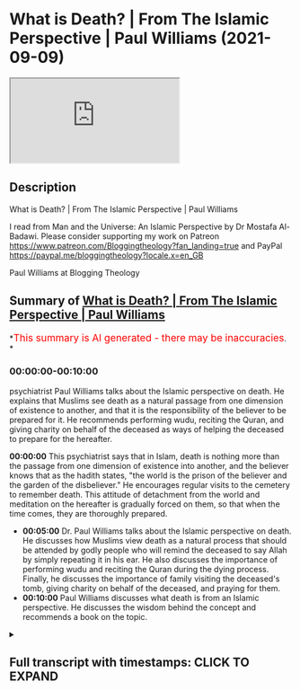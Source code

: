 # What is Death? | From The Islamic Perspective | Paul Williams (2021-09-09)

<iframe loading='lazy' allow='autoplay' src='https://www.youtube.com/embed/5ReVKmGz-LE'></iframe>

## Description

What is Death? | From The Islamic Perspective | Paul Williams

I read from Man and the Universe: An Islamic Perspective by Dr Mostafa Al-Badawi.
Please consider supporting my work on Patreon <https://www.patreon.com/Bloggingtheology?fan_landing=true>
and PayPal <https://paypal.me/bloggingtheology?locale.x=en_GB>

Paul Williams at Blogging Theology

## Summary of [What is Death? | From The Islamic Perspective | Paul Williams](https://www.youtube.com/watch?v=5ReVKmGz-LE)

*<span style="color:red; font-size:125%">This summary is AI generated - there may be inaccuracies</span>. *

### <a onclick="modifyYTiframeseektime('0')">00:00:00-00:10:00</a>

 psychiatrist Paul Williams talks about the Islamic perspective on death. He explains that Muslims see death as a natural passage from one dimension of existence to another, and that it is the responsibility of the believer to be prepared for it. He recommends performing wudu, reciting the Quran, and giving charity on behalf of the deceased as ways of helping the deceased to prepare for the hereafter.

**<a onclick="modifyYTiframeseektime('0')">00:00:00</a>** This psychiatrist says that in Islam, death is nothing more than the passage from one dimension of existence into another, and the believer knows that as the hadith states, "the world is the prison of the believer and the garden of the disbeliever." He encourages regular visits to the cemetery to remember death. This attitude of detachment from the world and meditation on the hereafter is gradually forced on them, so that when the time comes, they are thoroughly prepared.

* **<a onclick="modifyYTiframeseektime('300')">00:05:00</a>**  Dr. Paul Williams talks about the Islamic perspective on death. He discusses how Muslims view death as a natural process that should be attended by godly people who will remind the deceased to say Allah by simply repeating it in his ear. He also discusses the importance of performing wudu and reciting the Quran during the dying process. Finally, he discusses the importance of family visiting the deceased's tomb, giving charity on behalf of the deceased, and praying for them.
* **<a onclick="modifyYTiframeseektime('600')">00:10:00</a>**  Paul Williams discusses what death is from an Islamic perspective. He discusses the wisdom behind the concept and recommends a book on the topic.

<details><summary><h2>Full transcript with timestamps: CLICK TO EXPAND</h2></summary>

<a onclick="modifyYTiframeseektime('1')">0:00:01</a> if we watch the western media we see an  
<a onclick="modifyYTiframeseektime('3')">0:00:03</a> ever increasing pressure to accept  
<a onclick="modifyYTiframeseektime('6')">0:00:06</a> euthanasia and so-called assisted  
<a onclick="modifyYTiframeseektime('9')">0:00:09</a> suicide  
<a onclick="modifyYTiframeseektime('10')">0:00:10</a> and i want to share with you some very  
<a onclick="modifyYTiframeseektime('12')">0:00:12</a> insightful comments by a distinguished  
<a onclick="modifyYTiframeseektime('14')">0:00:14</a> psychiatrist mustafa al-badawi in his  
<a onclick="modifyYTiframeseektime('17')">0:00:17</a> book man and the universe an islamic  
<a onclick="modifyYTiframeseektime('20')">0:00:20</a> perspective  
<a onclick="modifyYTiframeseektime('21')">0:00:21</a> he's a consultant psychiatrist and  
<a onclick="modifyYTiframeseektime('23')">0:00:23</a> member of the royal college of  
<a onclick="modifyYTiframeseektime('25')">0:00:25</a> psychiatrists  
<a onclick="modifyYTiframeseektime('27')">0:00:27</a> and in this book on page 122 he writes  
<a onclick="modifyYTiframeseektime('32')">0:00:32</a> we have said earlier that death is  
<a onclick="modifyYTiframeseektime('34')">0:00:34</a> nothing more than the passage from one  
<a onclick="modifyYTiframeseektime('36')">0:00:36</a> dimension of existence into another  
<a onclick="modifyYTiframeseektime('39')">0:00:39</a> and the believer knows that as the  
<a onclick="modifyYTiframeseektime('42')">0:00:42</a> hadith states the world is the prison of  
<a onclick="modifyYTiframeseektime('45')">0:00:45</a> the believer and the garden of the  
<a onclick="modifyYTiframeseektime('48')">0:00:48</a> disbeliever such an interesting haditha  
<a onclick="modifyYTiframeseektime('51')">0:00:51</a> those who long to meet their lord in the  
<a onclick="modifyYTiframeseektime('54')">0:00:54</a> perfection of the life to come  
<a onclick="modifyYTiframeseektime('57')">0:00:57</a> experience the world's distractions and  
<a onclick="modifyYTiframeseektime('59')">0:00:59</a> pleasures as so many obstacles standing  
<a onclick="modifyYTiframeseektime('63')">0:01:03</a> between them and their goal  
<a onclick="modifyYTiframeseektime('66')">0:01:06</a> they struggle against their own egos and  
<a onclick="modifyYTiframeseektime('69')">0:01:09</a> feel their brother's sufferings as  
<a onclick="modifyYTiframeseektime('71')">0:01:11</a> acutely as they feel their own  
<a onclick="modifyYTiframeseektime('75')">0:01:15</a> they are constantly resisting the  
<a onclick="modifyYTiframeseektime('77')">0:01:17</a> downward pull of the world and are  
<a onclick="modifyYTiframeseektime('79')">0:01:19</a> offended and aggrieved by deviant  
<a onclick="modifyYTiframeseektime('81')">0:01:21</a> behavior in others  
<a onclick="modifyYTiframeseektime('84')">0:01:24</a> they also know that quote those who love  
<a onclick="modifyYTiframeseektime('87')">0:01:27</a> to meet god god loves to meet them  
<a onclick="modifyYTiframeseektime('90')">0:01:30</a> that's a hadith in muslim  
<a onclick="modifyYTiframeseektime('93')">0:01:33</a> and they know of the peace and delights  
<a onclick="modifyYTiframeseektime('96')">0:01:36</a> of the garden and the beatific vision of  
<a onclick="modifyYTiframeseektime('99')">0:01:39</a> the divine countenance  
<a onclick="modifyYTiframeseektime('102')">0:01:42</a> the weaker a man's faith and the greater  
<a onclick="modifyYTiframeseektime('104')">0:01:44</a> his ignorance of these matters  
<a onclick="modifyYTiframeseektime('107')">0:01:47</a> the greater will be his attachment to  
<a onclick="modifyYTiframeseektime('109')">0:01:49</a> the world and reluctance to separate  
<a onclick="modifyYTiframeseektime('112')">0:01:52</a> from it this is why we are strongly  
<a onclick="modifyYTiframeseektime('115')">0:01:55</a> encouraged to remember death frequently  
<a onclick="modifyYTiframeseektime('118')">0:01:58</a> remember often the defeater of death  
<a onclick="modifyYTiframeseektime('121')">0:02:01</a> remember often the defeater of pleasures  
<a onclick="modifyYTiframeseektime('124')">0:02:04</a> death that's a hadith in eternity said  
<a onclick="modifyYTiframeseektime('127')">0:02:07</a> the prophet  
<a onclick="modifyYTiframeseektime('128')">0:02:08</a> may god's blessings and peace be upon  
<a onclick="modifyYTiframeseektime('130')">0:02:10</a> him  
<a onclick="modifyYTiframeseektime('132')">0:02:12</a> and when asked  
<a onclick="modifyYTiframeseektime('133')">0:02:13</a> who among believers are the most  
<a onclick="modifyYTiframeseektime('135')">0:02:15</a> sagacious sagacious means wise he  
<a onclick="modifyYTiframeseektime('139')">0:02:19</a> replied  
<a onclick="modifyYTiframeseektime('140')">0:02:20</a> those who remember death most often and  
<a onclick="modifyYTiframeseektime('143')">0:02:23</a> are the best in preparing for what  
<a onclick="modifyYTiframeseektime('145')">0:02:25</a> follows it  
<a onclick="modifyYTiframeseektime('146')">0:02:26</a> those are the sagacious  
<a onclick="modifyYTiframeseektime('149')">0:02:29</a> that's hadith  
<a onclick="modifyYTiframeseektime('153')">0:02:33</a> he encouraged regular visits to the  
<a onclick="modifyYTiframeseektime('156')">0:02:36</a> cemetery for the same reason  
<a onclick="modifyYTiframeseektime('158')">0:02:38</a> the remembrance of death detaches one  
<a onclick="modifyYTiframeseektime('161')">0:02:41</a> from the world reduces everything in it  
<a onclick="modifyYTiframeseektime('163')">0:02:43</a> to its proper proportions and renders  
<a onclick="modifyYTiframeseektime('166')">0:02:46</a> death and the events that are to follow  
<a onclick="modifyYTiframeseektime('169')">0:02:49</a> it familiar and much less frightening  
<a onclick="modifyYTiframeseektime('173')">0:02:53</a> this makes death itself much easier  
<a onclick="modifyYTiframeseektime('177')">0:02:57</a> most muslims nowadays however are  
<a onclick="modifyYTiframeseektime('180')">0:03:00</a> ignorant of these things and others  
<a onclick="modifyYTiframeseektime('182')">0:03:02</a> horrified by the mere mention of death  
<a onclick="modifyYTiframeseektime('186')">0:03:06</a> their attitude is thus the exact  
<a onclick="modifyYTiframeseektime('188')">0:03:08</a> opposite of what it ought to be  
<a onclick="modifyYTiframeseektime('191')">0:03:11</a> they come that much closer to the  
<a onclick="modifyYTiframeseektime('193')">0:03:13</a> disbelievers stance  
<a onclick="modifyYTiframeseektime('196')">0:03:16</a> who because they know of no paradise  
<a onclick="modifyYTiframeseektime('199')">0:03:19</a> apart from this life  
<a onclick="modifyYTiframeseektime('201')">0:03:21</a> are exceedingly reluctant to leave it  
<a onclick="modifyYTiframeseektime('203')">0:03:23</a> and can never understand that someone in  
<a onclick="modifyYTiframeseektime('206')">0:03:26</a> his right mind should be eager to do so  
<a onclick="modifyYTiframeseektime('211')">0:03:31</a> one of the obvious mercies that god  
<a onclick="modifyYTiframeseektime('213')">0:03:33</a> bestows upon his nation  
<a onclick="modifyYTiframeseektime('216')">0:03:36</a> is that many of those muslims who live  
<a onclick="modifyYTiframeseektime('219')">0:03:39</a> in forgetfulness of their lives to come  
<a onclick="modifyYTiframeseektime('222')">0:03:42</a> are made to suffer a long illness before  
<a onclick="modifyYTiframeseektime('225')">0:03:45</a> their death  
<a onclick="modifyYTiframeseektime('226')">0:03:46</a> when i read this sentence by the way  
<a onclick="modifyYTiframeseektime('228')">0:03:48</a> when i first read it i was  
<a onclick="modifyYTiframeseektime('230')">0:03:50</a> wow that's such an extraordinary thing  
<a onclick="modifyYTiframeseektime('232')">0:03:52</a> to say and so  
<a onclick="modifyYTiframeseektime('234')">0:03:54</a> you know it's a paradigm shift in how we  
<a onclick="modifyYTiframeseektime('236')">0:03:56</a> perceive illness and death just read it  
<a onclick="modifyYTiframeseektime('238')">0:03:58</a> again i think it's such an amazing  
<a onclick="modifyYTiframeseektime('240')">0:04:00</a> statement one of the obvious mercies he  
<a onclick="modifyYTiframeseektime('242')">0:04:02</a> says  
<a onclick="modifyYTiframeseektime('243')">0:04:03</a> that god bestows upon his nation in  
<a onclick="modifyYTiframeseektime('245')">0:04:05</a> other words the ummah the worldwide  
<a onclick="modifyYTiframeseektime('247')">0:04:07</a> group of muslims is that many of those  
<a onclick="modifyYTiframeseektime('249')">0:04:09</a> muslims who live in forget in  
<a onclick="modifyYTiframeseektime('251')">0:04:11</a> forgetfulness of their lives to come  
<a onclick="modifyYTiframeseektime('255')">0:04:15</a> are made to suffer a long illness before  
<a onclick="modifyYTiframeseektime('258')">0:04:18</a> their death  
<a onclick="modifyYTiframeseektime('260')">0:04:20</a> the result is that detachment from the  
<a onclick="modifyYTiframeseektime('262')">0:04:22</a> world and meditation on the hereafter is  
<a onclick="modifyYTiframeseektime('265')">0:04:25</a> gradually forced on them  
<a onclick="modifyYTiframeseektime('267')">0:04:27</a> so that when the time comes they are  
<a onclick="modifyYTiframeseektime('270')">0:04:30</a> thoroughly prepared so that's why this  
<a onclick="modifyYTiframeseektime('273')">0:04:33</a> psychiatrist says it's a mercy long  
<a onclick="modifyYTiframeseektime('275')">0:04:35</a> illness because it makes you face the  
<a onclick="modifyYTiframeseektime('277')">0:04:37</a> realities rather than a quick end  
<a onclick="modifyYTiframeseektime('280')">0:04:40</a> that is why the notion he writes of  
<a onclick="modifyYTiframeseektime('282')">0:04:42</a> euthanasia  
<a onclick="modifyYTiframeseektime('284')">0:04:44</a> does not arise in a muslim climate  
<a onclick="modifyYTiframeseektime('288')">0:04:48</a> some of the west's current attitude that  
<a onclick="modifyYTiframeseektime('290')">0:04:50</a> life must be prolonged at any cost has  
<a onclick="modifyYTiframeseektime('293')">0:04:53</a> crept in  
<a onclick="modifyYTiframeseektime('295')">0:04:55</a> however especially among muslim medical  
<a onclick="modifyYTiframeseektime('298')">0:04:58</a> practitioners of course this author is a  
<a onclick="modifyYTiframeseektime('300')">0:05:00</a> doctor himself so he's talking about his  
<a onclick="modifyYTiframeseektime('302')">0:05:02</a> colleagues  
<a onclick="modifyYTiframeseektime('304')">0:05:04</a> and by the same token the islamic  
<a onclick="modifyYTiframeseektime('305')">0:05:05</a> concern in providing the muslim with a  
<a onclick="modifyYTiframeseektime('308')">0:05:08</a> dignified death has weakened  
<a onclick="modifyYTiframeseektime('311')">0:05:11</a> to insist on saving someone's life at  
<a onclick="modifyYTiframeseektime('315')">0:05:15</a> all costs may mean in many instances  
<a onclick="modifyYTiframeseektime('318')">0:05:18</a> keeping him in intensive care with tubes  
<a onclick="modifyYTiframeseektime('321')">0:05:21</a> coming out of every single orifice  
<a onclick="modifyYTiframeseektime('324')">0:05:24</a> unable to speak or say the shahada  
<a onclick="modifyYTiframeseektime('327')">0:05:27</a> and distracted by the frantic activities  
<a onclick="modifyYTiframeseektime('330')">0:05:30</a> of the staff isn't that a horrible image  
<a onclick="modifyYTiframeseektime('333')">0:05:33</a> you know but seeking to prolong life  
<a onclick="modifyYTiframeseektime('336')">0:05:36</a> what how whatever cost however degrading  
<a onclick="modifyYTiframeseektime('339')">0:05:39</a> it may be for the dignity of the person  
<a onclick="modifyYTiframeseektime('342')">0:05:42</a> this extraordinary um image and that's  
<a onclick="modifyYTiframeseektime('344')">0:05:44</a> where we're at today in hospitals in the  
<a onclick="modifyYTiframeseektime('346')">0:05:46</a> west  
<a onclick="modifyYTiframeseektime('348')">0:05:48</a> it is much more important to allow a  
<a onclick="modifyYTiframeseektime('350')">0:05:50</a> muslim to die as he should  
<a onclick="modifyYTiframeseektime('352')">0:05:52</a> than to try to save his life at the cost  
<a onclick="modifyYTiframeseektime('354')">0:05:54</a> of robbing him of his opportunity to do  
<a onclick="modifyYTiframeseektime('358')">0:05:58</a> so  
<a onclick="modifyYTiframeseektime('359')">0:05:59</a> for dying should be attended by godly  
<a onclick="modifyYTiframeseektime('362')">0:06:02</a> people who will remind him to say allah  
<a onclick="modifyYTiframeseektime('366')">0:06:06</a> by simply repeating it in his ear not by  
<a onclick="modifyYTiframeseektime('369')">0:06:09</a> commanding him to say it  
<a onclick="modifyYTiframeseektime('371')">0:06:11</a> they should also recite yah sin as a  
<a onclick="modifyYTiframeseektime('374')">0:06:14</a> chapter in the quran and other portions  
<a onclick="modifyYTiframeseektime('377')">0:06:17</a> of the quran and continuously pray for  
<a onclick="modifyYTiframeseektime('379')">0:06:19</a> him  
<a onclick="modifyYTiframeseektime('381')">0:06:21</a> the dying should be helped to remain in  
<a onclick="modifyYTiframeseektime('383')">0:06:23</a> a state of ritual purity and to repeat  
<a onclick="modifyYTiframeseektime('386')">0:06:26</a> their wudu  
<a onclick="modifyYTiframeseektime('387')">0:06:27</a> whenever broken and they should be  
<a onclick="modifyYTiframeseektime('389')">0:06:29</a> reminded of the immensity of god's mercy  
<a onclick="modifyYTiframeseektime('393')">0:06:33</a> of the expected intercession by the  
<a onclick="modifyYTiframeseektime('395')">0:06:35</a> prophet upon whom be peace and of other  
<a onclick="modifyYTiframeseektime('398')">0:06:38</a> hopeful things  
<a onclick="modifyYTiframeseektime('399')">0:06:39</a> in this way the dying person may die  
<a onclick="modifyYTiframeseektime('403')">0:06:43</a> hoping for god's mercy and expecting his  
<a onclick="modifyYTiframeseektime('406')">0:06:46</a> forgiveness for god says in the hadith  
<a onclick="modifyYTiframeseektime('409')">0:06:49</a> could see  
<a onclick="modifyYTiframeseektime('410')">0:06:50</a> i am as my servant thinks me to be  
<a onclick="modifyYTiframeseektime('416')">0:06:56</a> that's a hadith by the way in bukhari  
<a onclick="modifyYTiframeseektime('418')">0:06:58</a> and muslim  
<a onclick="modifyYTiframeseektime('420')">0:07:00</a> as for the family of the deceased they  
<a onclick="modifyYTiframeseektime('423')">0:07:03</a> should be attended to by comforting them  
<a onclick="modifyYTiframeseektime('426')">0:07:06</a> and assisting them through their  
<a onclick="modifyYTiframeseektime('427')">0:07:07</a> mourning  
<a onclick="modifyYTiframeseektime('429')">0:07:09</a> the expression of sorrow pain and anger  
<a onclick="modifyYTiframeseektime('432')">0:07:12</a> is encouraged and accepted providing it  
<a onclick="modifyYTiframeseektime('435')">0:07:15</a> does not turn into histrionics which are  
<a onclick="modifyYTiframeseektime('438')">0:07:18</a> strictly forbidden and sometimes you get  
<a onclick="modifyYTiframeseektime('441')">0:07:21</a> these images of people wailing and  
<a onclick="modifyYTiframeseektime('443')">0:07:23</a> screaming and you know basically going  
<a onclick="modifyYTiframeseektime('445')">0:07:25</a> insane when someone pop this in islam is  
<a onclick="modifyYTiframeseektime('448')">0:07:28</a> completely unacceptable  
<a onclick="modifyYTiframeseektime('451')">0:07:31</a> in islam as he says they are allowed to  
<a onclick="modifyYTiframeseektime('453')">0:07:33</a> weep and mourn in full but never to slap  
<a onclick="modifyYTiframeseektime('455')">0:07:35</a> their faces or to rend their clothes  
<a onclick="modifyYTiframeseektime('458')">0:07:38</a> ripping on ripping their clothes  
<a onclick="modifyYTiframeseektime('459')">0:07:39</a> although it obviously happens at times  
<a onclick="modifyYTiframeseektime('462')">0:07:42</a> they are reminded that quote god is more  
<a onclick="modifyYTiframeseektime('465')">0:07:45</a> compassionate to them than a mother is  
<a onclick="modifyYTiframeseektime('468')">0:07:48</a> to her infant that's a quote from ibn  
<a onclick="modifyYTiframeseektime('471')">0:07:51</a> maja hadith  
<a onclick="modifyYTiframeseektime('473')">0:07:53</a> that this is another trial that they  
<a onclick="modifyYTiframeseektime('476')">0:07:56</a> must suffer and that if they would only  
<a onclick="modifyYTiframeseektime('478')">0:07:58</a> allow him that god god will help them  
<a onclick="modifyYTiframeseektime('482')">0:08:02</a> and fortitude and put fortitude in their  
<a onclick="modifyYTiframeseektime('485')">0:08:05</a> hearts forgive their sins and raise  
<a onclick="modifyYTiframeseektime('488')">0:08:08</a> their degrees for it  
<a onclick="modifyYTiframeseektime('490')">0:08:10</a> they are reminded that no loss equals  
<a onclick="modifyYTiframeseektime('492')">0:08:12</a> that of the prophet upon him be peace  
<a onclick="modifyYTiframeseektime('495')">0:08:15</a> and that even he had to suffer the death  
<a onclick="modifyYTiframeseektime('497')">0:08:17</a> of all his children but one  
<a onclick="modifyYTiframeseektime('500')">0:08:20</a> fatima may allah be pleased with her  
<a onclick="modifyYTiframeseektime('503')">0:08:23</a> and of many of his loved ones  
<a onclick="modifyYTiframeseektime('508')">0:08:28</a> all those who come to offer their  
<a onclick="modifyYTiframeseektime('509')">0:08:29</a> condolences are expected to participate  
<a onclick="modifyYTiframeseektime('512')">0:08:32</a> in this assuaging process each in his  
<a onclick="modifyYTiframeseektime('515')">0:08:35</a> own manner  
<a onclick="modifyYTiframeseektime('517')">0:08:37</a> the neighbors and relatives are expected  
<a onclick="modifyYTiframeseektime('519')">0:08:39</a> to take over the task of preparing food  
<a onclick="modifyYTiframeseektime('522')">0:08:42</a> for the visitors seeing to the household  
<a onclick="modifyYTiframeseektime('525')">0:08:45</a> needs and remaining alert for any kind  
<a onclick="modifyYTiframeseektime('527')">0:08:47</a> of practical help that may be required  
<a onclick="modifyYTiframeseektime('530')">0:08:50</a> of them at any time  
<a onclick="modifyYTiframeseektime('533')">0:08:53</a> the family will be encouraged to visit  
<a onclick="modifyYTiframeseektime('535')">0:08:55</a> the tomb give away charity on behalf of  
<a onclick="modifyYTiframeseektime('538')">0:08:58</a> the deceased pray for him recite the  
<a onclick="modifyYTiframeseektime('541')">0:09:01</a> quran and if required perform hajj and  
<a onclick="modifyYTiframeseektime('544')">0:09:04</a> umrah on his behalf  
<a onclick="modifyYTiframeseektime('547')">0:09:07</a> until recently people of both sexes were  
<a onclick="modifyYTiframeseektime('550')">0:09:10</a> encouraged to remarry not very long  
<a onclick="modifyYTiframeseektime('552')">0:09:12</a> after losing their spouse  
<a onclick="modifyYTiframeseektime('554')">0:09:14</a> this resulted in the effective  
<a onclick="modifyYTiframeseektime('556')">0:09:16</a> reorganization of their lives materially  
<a onclick="modifyYTiframeseektime('559')">0:09:19</a> and emotionally and the adequate  
<a onclick="modifyYTiframeseektime('562')">0:09:22</a> fulfillment of the children's needs  
<a onclick="modifyYTiframeseektime('564')">0:09:24</a> isn't that interesting  
<a onclick="modifyYTiframeseektime('566')">0:09:26</a> anger and resentment against heaven and  
<a onclick="modifyYTiframeseektime('569')">0:09:29</a> the possibility of psychological  
<a onclick="modifyYTiframeseektime('571')">0:09:31</a> dysfunction are again more likely to  
<a onclick="modifyYTiframeseektime('574')">0:09:34</a> occur the more remote the bereaved  
<a onclick="modifyYTiframeseektime('577')">0:09:37</a> person's cognitive structure is from the  
<a onclick="modifyYTiframeseektime('580')">0:09:40</a> islamic values and principles outlined  
<a onclick="modifyYTiframeseektime('583')">0:09:43</a> earlier  
<a onclick="modifyYTiframeseektime('585')">0:09:45</a> obviously such people will need more  
<a onclick="modifyYTiframeseektime('588')">0:09:48</a> intensive attention  
<a onclick="modifyYTiframeseektime('590')">0:09:50</a> let's end of that isn't that  
<a onclick="modifyYTiframeseektime('591')">0:09:51</a> extraordinary um  
<a onclick="modifyYTiframeseektime('593')">0:09:53</a> this book is full of most amazing  
<a onclick="modifyYTiframeseektime('595')">0:09:55</a> insights into a different way an  
<a onclick="modifyYTiframeseektime('597')">0:09:57</a> alternative vision of how to live our  
<a onclick="modifyYTiframeseektime('600')">0:10:00</a> lives for those of us who live in the  
<a onclick="modifyYTiframeseektime('601')">0:10:01</a> west we won't hear about this  
<a onclick="modifyYTiframeseektime('603')">0:10:03</a> perspective normally muslims in the  
<a onclick="modifyYTiframeseektime('605')">0:10:05</a> headlines are obviously uh associated  
<a onclick="modifyYTiframeseektime('608')">0:10:08</a> with uh egregious uh activities but here  
<a onclick="modifyYTiframeseektime('611')">0:10:11</a> here we have uh  
<a onclick="modifyYTiframeseektime('613')">0:10:13</a> wisdom deep wisdom from an islamic  
<a onclick="modifyYTiframeseektime('615')">0:10:15</a> perspective so i do recommend this book  
<a onclick="modifyYTiframeseektime('617')">0:10:17</a> until next time  

</details>
